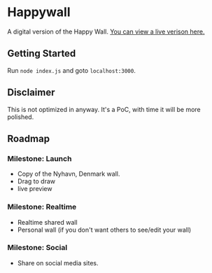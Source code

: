 Happywall
=========

A digital version of the Happy Wall. [You can view a live verison here.](http://happywall.saturate.dk:3000/)

## Getting Started
Run `node index.js` and goto `localhost:3000`.

## Disclaimer
This is not optimized in anyway. It's a PoC, with time it will be more polished.

## Roadmap

### Milestone: Launch
- Copy of the Nyhavn, Denmark wall.
- Drag to draw
- live preview

### Milestone: Realtime
- Realtime shared wall
- Personal wall (if you don't want others to see/edit your wall)
 
### Milestone: Social
- Share on social media sites.
